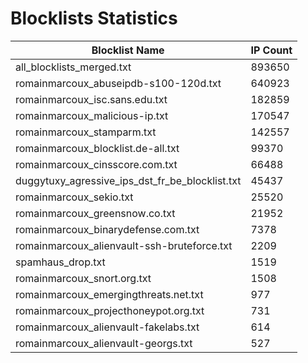 # Blocklists Statistics
| Blocklist Name | IP Count |
|----|----|
| all_blocklists_merged.txt | 893650 |
| romainmarcoux_abuseipdb-s100-120d.txt | 640923 |
| romainmarcoux_isc.sans.edu.txt | 182859 |
| romainmarcoux_malicious-ip.txt | 170547 |
| romainmarcoux_stamparm.txt | 142557 |
| romainmarcoux_blocklist.de-all.txt | 99370 |
| romainmarcoux_cinsscore.com.txt | 66488 |
| duggytuxy_agressive_ips_dst_fr_be_blocklist.txt | 45437 |
| romainmarcoux_sekio.txt | 25520 |
| romainmarcoux_greensnow.co.txt | 21952 |
| romainmarcoux_binarydefense.com.txt | 7378 |
| romainmarcoux_alienvault-ssh-bruteforce.txt | 2209 |
| spamhaus_drop.txt | 1519 |
| romainmarcoux_snort.org.txt | 1508 |
| romainmarcoux_emergingthreats.net.txt | 977 |
| romainmarcoux_projecthoneypot.org.txt | 731 |
| romainmarcoux_alienvault-fakelabs.txt | 614 |
| romainmarcoux_alienvault-georgs.txt | 527 |
